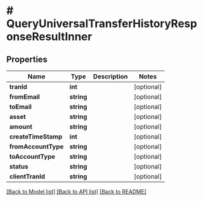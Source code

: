 # # QueryUniversalTransferHistoryResponseResultInner

## Properties

Name | Type | Description | Notes
------------ | ------------- | ------------- | -------------
**tranId** | **int** |  | [optional]
**fromEmail** | **string** |  | [optional]
**toEmail** | **string** |  | [optional]
**asset** | **string** |  | [optional]
**amount** | **string** |  | [optional]
**createTimeStamp** | **int** |  | [optional]
**fromAccountType** | **string** |  | [optional]
**toAccountType** | **string** |  | [optional]
**status** | **string** |  | [optional]
**clientTranId** | **string** |  | [optional]

[[Back to Model list]](../../README.md#models) [[Back to API list]](../../README.md#endpoints) [[Back to README]](../../README.md)
